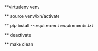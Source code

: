 
**virtualenv venv

** source venv/bin/activate

** pip install --requirement requirements.txt

** deactivate

** make clean
